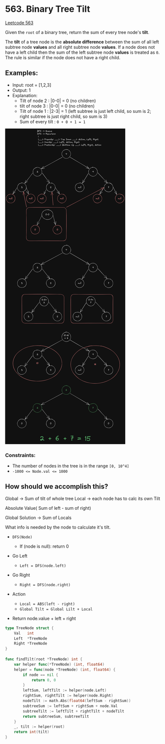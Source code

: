 
# 563. Binary Tree Tilt

[Leetcode 563](https://leetcode.com/problems/binary-tree-tilt/description/)

Given the `root` of a binary tree, return the sum of every tree node's
**tilt**.

The **tilt** of a tree node is the **absolute difference** between the
sum of all left subtree node **values** and all right subtree node
**values**. If a node does not have a left child then the sum of the left
subtree node **values** is treated as `0`. The rule is similar if the
node does not have a right child.

## Examples:

* Input: root = [1,2,3]
* Output: 1
* Explanation:
  - Tilt of node 2 : |0-0| = 0 (no children)
  - tilt of node 3 : |0-0| = 0 (no children)
  - Tilt of node 1 : |2-3| = 1 (left subtree is just left child, so sum
    is 2; right subtree is just right child, so sum is 3)
  - Sum of every tilt : `0 + 0 + 1 = 1`

![Binary Tree Tilt Example](../outco_img/563_binary_tree_tilt_example_2.png)
### Constraints:

* The number of nodes in the tree is in the range `[0, 10^4]`
* `-1000 <= Node.val <= 1000`


## How should we accomplish this?

Global -> Sum of tilt of whole tree
Local -> each node has to calc its own Tilt

Absolute Value( Sum of left - sum of right)

Global Solution -> Sum of Locals

What info is needed by the node to calculate it's tilt.

* `DFS(Node)`
  - If (node is null): return 0

* Go Left
  - `Left = DFS(node.left)`

* Go Right
  - `Right = DFS(node.right)`

* Action
  - `Local = ABS(left - right)`
  - `Global Tilt = Global Lilt + Local`

* Return node.value + left + right


```go
type TreeNode struct {
    Val   int
    Left  *TreeNode
    Right *TreeNode
}

func findTilt(root *TreeNode) int {
    var helper func(*TreeNode) (int, float64)
    helper = func(node *TreeNode) (int, float64) {
        if node == nil {
            return 0, 0
        }
        leftSum, leftTilt := helper(node.Left)
        rightSum, rightTilt := helper(node.Right)
        nodeTilt := math.Abs(float64(leftSum - rightSum))
        subtreeSum := leftSum + rightSum + node.Val
        subtreeTilt := leftTilt + rightTilt + nodeTilt
        return subtreeSum, subtreeTilt
    }
    _, tilt := helper(root)
    return int(tilt)
}
```
